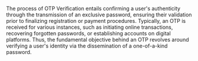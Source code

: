 The process of OTP Verification entails confirming a user's authenticity through the transmission of an exclusive password, ensuring their validation prior to finalizing registration or payment procedures. Typically, an OTP is received for various instances, such as initiating online transactions, recovering forgotten passwords, or establishing accounts on digital platforms. Thus, the fundamental objective behind an OTP revolves around verifying a user's identity via the dissemination of a one-of-a-kind password.

